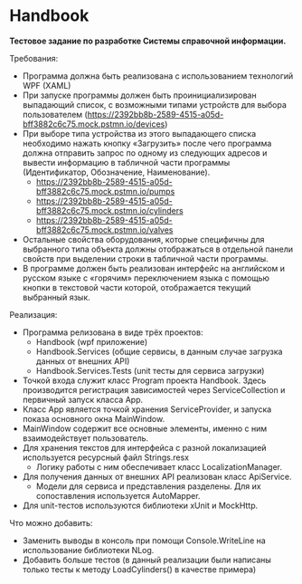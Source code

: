 # Handbook

**Тестовое задание по разработке Системы справочной информации.**

Требования:

- Программа должна быть реализована с использованием технологий WPF (XAML)
- При запуске программы должен быть проинициализирован выпадающий список, с возможными типами устройств для выбора пользователем (https://2392bb8b-2589-4515-a05d-bff3882c6c75.mock.pstmn.io/devices)
- При выборе типа устройства из этого выпадающего списка необходимо нажать кнопку «Загрузить» после чего программа должна отправить запрос по одному из
следующих адресов и вывести информацию в табличной части программы (Идентификатор, Обозначение, Наименование).
  - https://2392bb8b-2589-4515-a05d-bff3882c6c75.mock.pstmn.io/pumps
  - https://2392bb8b-2589-4515-a05d-bff3882c6c75.mock.pstmn.io/cylinders
  - https://2392bb8b-2589-4515-a05d-bff3882c6c75.mock.pstmn.io/valves
- Остальные свойства оборудования, которые специфичны для выбранного типа объекта должны отображаться в отдельной панели свойств при
выделении строки в табличной части программы.
- В программе должен быть реализован интерфейс на английском и русском языке с «горячим» переключением языка с помощью кнопки в текстовой
части которой, отображается текущий выбранный язык.

Реализация:
- Программа релизована в виде трёх проектов:
  - Handbook (wpf приложение)
  - Handbook.Services (общие сервисы, в данным случае загрузка данных от внешних API)
  - Handbook.Services.Tests (unit тесты для сервиса загрузки)
- Точкой входа служит класс Program проекта Handbook. Здесь производится регистрация зависимостей через ServiceCollection и первичный запуск класса App.
- Класс App является точкой хранения ServiceProvider, и запуска показа основного окна MainWindow.
- MainWindow содержит все основные элементы, именно с ним взаимодействует пользователь.
- Для хранения текстов для интерфейса с разной локализацией используется ресурсный файл Strings.resx
  - Логику работы с ним обеспечивает класс LocalizationManager.
- Для получения данных от внешних API реализован класс ApiService.
  - Модели для сервиса и представления разделены. Для их сопоставления используется AutoMapper.
- Для unit-тестов используются библиотеки xUnit и MockHttp.

Что можно добавить:
- Заменить выводы в консоль при помощи Console.WriteLine на использование библиотеки NLog.
- Добавить больше тестов (в данный реализации были написаны только тесты к методу LoadCylinders() в качестве примера)
